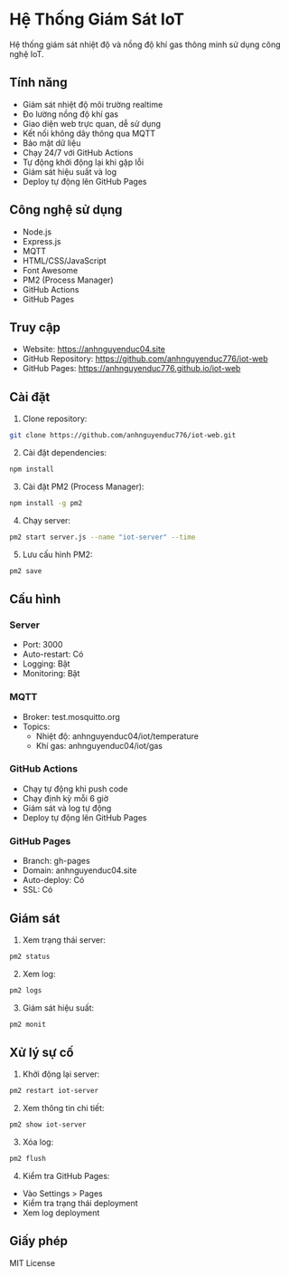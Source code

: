 # Hệ Thống Giám Sát IoT

Hệ thống giám sát nhiệt độ và nồng độ khí gas thông minh sử dụng công nghệ IoT.

## Tính năng

- Giám sát nhiệt độ môi trường realtime
- Đo lường nồng độ khí gas
- Giao diện web trực quan, dễ sử dụng
- Kết nối không dây thông qua MQTT
- Bảo mật dữ liệu
- Chạy 24/7 với GitHub Actions
- Tự động khởi động lại khi gặp lỗi
- Giám sát hiệu suất và log
- Deploy tự động lên GitHub Pages

## Công nghệ sử dụng

- Node.js
- Express.js
- MQTT
- HTML/CSS/JavaScript
- Font Awesome
- PM2 (Process Manager)
- GitHub Actions
- GitHub Pages

## Truy cập

- Website: https://anhnguyenduc04.site
- GitHub Repository: https://github.com/anhnguyenduc776/iot-web
- GitHub Pages: https://anhnguyenduc776.github.io/iot-web

## Cài đặt

1. Clone repository:
```bash
git clone https://github.com/anhnguyenduc776/iot-web.git
```

2. Cài đặt dependencies:
```bash
npm install
```

3. Cài đặt PM2 (Process Manager):
```bash
npm install -g pm2
```

4. Chạy server:
```bash
pm2 start server.js --name "iot-server" --time
```

5. Lưu cấu hình PM2:
```bash
pm2 save
```

## Cấu hình

### Server
- Port: 3000
- Auto-restart: Có
- Logging: Bật
- Monitoring: Bật

### MQTT
- Broker: test.mosquitto.org
- Topics:
  - Nhiệt độ: anhnguyenduc04/iot/temperature
  - Khí gas: anhnguyenduc04/iot/gas

### GitHub Actions
- Chạy tự động khi push code
- Chạy định kỳ mỗi 6 giờ
- Giám sát và log tự động
- Deploy tự động lên GitHub Pages

### GitHub Pages
- Branch: gh-pages
- Domain: anhnguyenduc04.site
- Auto-deploy: Có
- SSL: Có

## Giám sát

1. Xem trạng thái server:
```bash
pm2 status
```

2. Xem log:
```bash
pm2 logs
```

3. Giám sát hiệu suất:
```bash
pm2 monit
```

## Xử lý sự cố

1. Khởi động lại server:
```bash
pm2 restart iot-server
```

2. Xem thông tin chi tiết:
```bash
pm2 show iot-server
```

3. Xóa log:
```bash
pm2 flush
```

4. Kiểm tra GitHub Pages:
- Vào Settings > Pages
- Kiểm tra trạng thái deployment
- Xem log deployment

## Giấy phép

MIT License 
